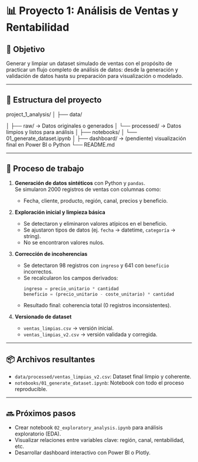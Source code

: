 # 📊 Proyecto 1: Análisis de Ventas y Rentabilidad

## 🎯 Objetivo
Generar y limpiar un dataset simulado de ventas con el propósito de practicar un flujo completo de análisis de datos: desde la generación y validación de datos hasta su preparación para visualización o modelado.

---

## 🧱 Estructura del proyecto

project_1_analysis/
│
├── data/

│ ├── raw/ → Datos originales o generados
│ └── processed/ → Datos limpios y listos para análisis
│
├── notebooks/
│ └── 01_generate_dataset.ipynb
│
├── dashboard/ → (pendiente) visualización final en Power BI o Python
└── README.md


---

## 🧮 Proceso de trabajo

1. **Generación de datos sintéticos** con Python y `pandas`.  
   Se simularon 2000 registros de ventas con columnas como:
   - Fecha, cliente, producto, región, canal, precios y beneficio.

2. **Exploración inicial y limpieza básica**
   - Se detectaron y eliminaron valores atípicos en el beneficio.
   - Se ajustaron tipos de datos (ej. `fecha` → datetime, `categoría` → string).
   - No se encontraron valores nulos.

3. **Corrección de incoherencias**
   - Se detectaron 98 registros con `ingreso` y 641 con `beneficio` incorrectos.  
   - Se recalcularon los campos derivados:
     ```python
     ingreso = precio_unitario * cantidad
     beneficio = (precio_unitario - coste_unitario) * cantidad
     ```
   - Resultado final: coherencia total (0 registros inconsistentes).

4. **Versionado de dataset**
   - `ventas_limpias.csv` → versión inicial.  
   - `ventas_limpias_v2.csv` → versión validada y corregida.

---

## 📦 Archivos resultantes
- `data/processed/ventas_limpias_v2.csv`: Dataset final limpio y coherente.
- `notebooks/01_generate_dataset.ipynb`: Notebook con todo el proceso reproducible.

---

## 🔜 Próximos pasos
- Crear notebook `02_exploratory_analysis.ipynb` para análisis exploratorio (EDA).
- Visualizar relaciones entre variables clave: región, canal, rentabilidad, etc.
- Desarrollar dashboard interactivo con Power BI o Plotly.
